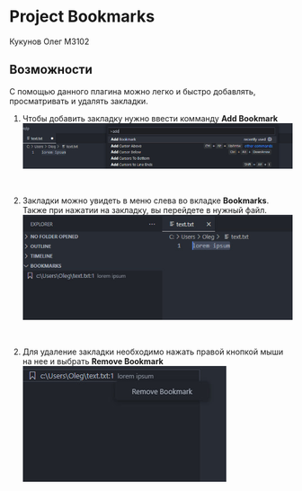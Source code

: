 # Project Bookmarks
Кукунов Олег M3102

## Возможности

С помощью данного плагина можно легко и быстро добавлять, просматривать и удалять закладки.


1. Чтобы добавить закладку нужно ввести комманду **Add Bookmark**
![Добавление закладки](/images/add.png)
<br/>

2. Закладки можно увидеть в меню слева во вкладке **Bookmarks**. Также при нажатии на закладку, вы перейдете в нужный файл.
![Добавление закладки](/images/view.png)
<br/>

2. Для удаление закладки необходимо нажать правой кнопкой мыши на нее и выбрать **Remove Bookmark**
![Добавление закладки](/images/remove.png)